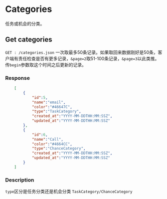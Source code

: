 # Categories
任务或机会的分类。

## Get categories
`GET : /categories.json` 一次取最多50条记录。如果取回来数据刚好是50条，客户端有责任检查是否有更多记录，`&page=2`取51-100条记录，`&page=3`以此类推。  
传`begin`参数取这个时间之后更新的记录。

### Response

```json
	[
		{
			"id":5, 
			"name":"email",
			"color":"#46647C", 
			"type":"TaskCategory", 
			"created_at":"YYYY-MM-DDTHH:MM:SSZ",
			"updated_at":"YYYY-MM-DDTHH:MM:SSZ"
		},
		{
			"id":6, 
			"name":"Call",  
			"color":"#4664CC", 
			"type":"ChanceCategory", 
			"created_at":"YYYY-MM-DDTHH:MM:SSZ",
			"updated_at":"YYYY-MM-DDTHH:MM:SSZ"
		}
	]
```

### Description
`type`区分是任务分类还是机会分类 `TaskCategory/ChanceCategory`